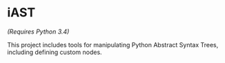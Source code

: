 iAST
====

*(Requires Python 3.4)*

This project includes tools for manipulating Python Abstract Syntax
Trees, including defining custom nodes.
